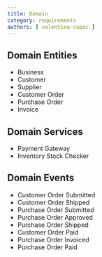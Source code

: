 ```yaml
---
title: Domain
category: requirements
authors: [ valentina-cupac ]
---
```



## Domain Entities

* Business
* Customer
* Supplier
* Customer Order
* Purchase Order
* Invoice

## Domain Services

* Payment Gateway
* Inventory Stock Checker

## Domain Events

* Customer Order Submitted
* Customer Order Shipped
* Purchase Order Submitted
* Purchase Order Approved
* Purchase Order Shipped
* Customer Order Paid
* Purchase Order Invoiced
* Purchase Order Paid

